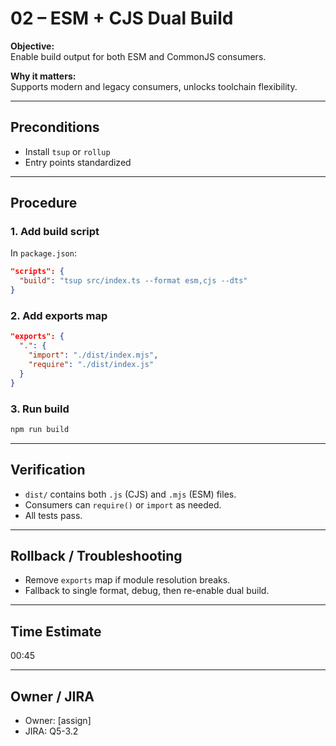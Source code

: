 # 02 – ESM + CJS Dual Build

**Objective:**  
Enable build output for both ESM and CommonJS consumers.

**Why it matters:**  
Supports modern and legacy consumers, unlocks toolchain flexibility.

---

## Preconditions

- Install `tsup` or `rollup`
- Entry points standardized

---

## Procedure

### 1. Add build script

In `package.json`:

```json
"scripts": {
  "build": "tsup src/index.ts --format esm,cjs --dts"
}
```

### 2. Add exports map

```json
"exports": {
  ".": {
    "import": "./dist/index.mjs",
    "require": "./dist/index.js"
  }
}
```

### 3. Run build

```sh
npm run build
```

---

## Verification

- `dist/` contains both `.js` (CJS) and `.mjs` (ESM) files.
- Consumers can `require()` or `import` as needed.
- All tests pass.

---

## Rollback / Troubleshooting

- Remove `exports` map if module resolution breaks.
- Fallback to single format, debug, then re-enable dual build.

---

## Time Estimate

00:45

---

## Owner / JIRA

- Owner: [assign]
- JIRA: Q5-3.2